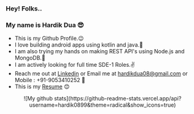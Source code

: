 
### Hey! Folks..



### My name is Hardik Dua 😎



- This is my Github Profile.😉
- I love building android apps using kotlin and java.💙
- I am also trying my hands on making REST API's using Node.js and MongoDB.💚
- I am actively looking for full time SDE-1 Roles.✌
- Reach me out at <a href="https://www.linkedin.com/in/hardik0899/">Linkedin</a> or Email me at hardikdua08@gmail.com or Mobile : +91-9053410252 🙌
- This is my <a href="https://docs.google.com/document/d/1pMGV-IE1U_GUjTNuLFFA2zXRv475Mi90f7qwdU40i1E/edit">Resume</a> 😊

<center>![My github stats](https://github-readme-stats.vercel.app/api?username=hardik0899&theme=radical&show_icons=true)</center>                     




